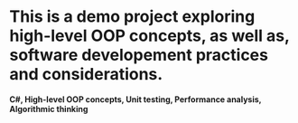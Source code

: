# This is a demo project exploring high-level OOP concepts, as well as, software developement practices and considerations.
**C#, High-level OOP concepts, Unit testing, Performance analysis, Algorithmic thinking**
